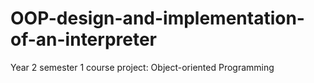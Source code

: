 # OOP-design-and-implementation-of-an-interpreter
Year 2 semester 1
course project: Object-oriented Programming
